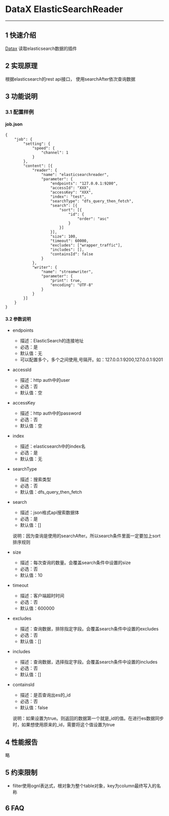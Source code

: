 # DataX ElasticSearchReader


---

## 1 快速介绍

[Datax](https://github.com/alibaba/DataX)
读取elasticsearch数据的插件

## 2 实现原理

根据elasticsearch的rest api接口， 使用searchAfter依次查询数据

## 3 功能说明

### 3.1 配置样例

#### job.json

```
{
	"job": {
		"setting": {
			"speed": {
				"channel": 1
			}
		},
		"content": [{
			"reader": {
				"name": "elasticsearchreader",
				"parameter": {
					"endpoints": "127.0.0.1:9200",
					"accessId": "XXX",
					"accessKey": "XXX",
					"index": "test",
					"searchType": "dfs_query_then_fetch",
					"search": [{
						"sort": [{
							"id": {
								"order": "asc"
							}
						}]
					}],
					"size": 100,
					"timeout": 60000,
					"excludes": ["wrapper_traffic"],
					"includes": [],
					"containsId": false
				}
			},
			"writer": {
				"name": "streamwriter",
				"parameter": {
					"print": true,
					"encoding": "UTF-8"
				}
			}
		}]
	}
}
```

#### 3.2 参数说明

* endpoints
  * 描述：ElasticSearch的连接地址
  * 必选：是
  * 默认值：无
  * 可以配置多个，多个之间使用,号隔开。如：127.0.0.1:9200,127.0.0.1:9201

* accessId
  * 描述：http auth中的user
  * 必选：否
  * 默认值：空

* accessKey
  * 描述：http auth中的password
  * 必选：否
  * 默认值：空

* index
  * 描述：elasticsearch中的index名
  * 必选：是
  * 默认值：无
  
* searchType
  * 描述：搜索类型
  * 必选：否
  * 默认值：dfs_query_then_fetch

* search
  * 描述：json格式api搜索数据体
  * 必选：是
  * 默认值：[]
  
  说明：因为查询是使用的searchAfter。所以search条件里面一定要加上sort排序规则
    
* size
  * 描述：每次查询的数量。会覆盖search条件中设置的size
  * 必选：否
  * 默认值：10

* timeout
  * 描述：客户端超时时间
  * 必选：否
  * 默认值：600000

* excludes
  * 描述：查询数据，排除指定字段。会覆盖search条件中设置的excludes
  * 必选：否
  * 默认值：[]

* includes
  * 描述：查询数据，选择指定字段。会覆盖search条件中设置的includes
  * 必选：否
  * 默认值：[]

* containsId
  * 描述：是否查询出es的_id
  * 必选：否
  * 默认值：false
  
  说明：如果设置为true。则返回的数据第一个就是_id的值。在进行es数据同步时，如果想使用原来的_id，需要将这个值设置为true


## 4 性能报告

略

## 5 约束限制

* filter使用ognl表达式，根对象为整个table对象，key为column最终写入的名称

## 6 FAQ